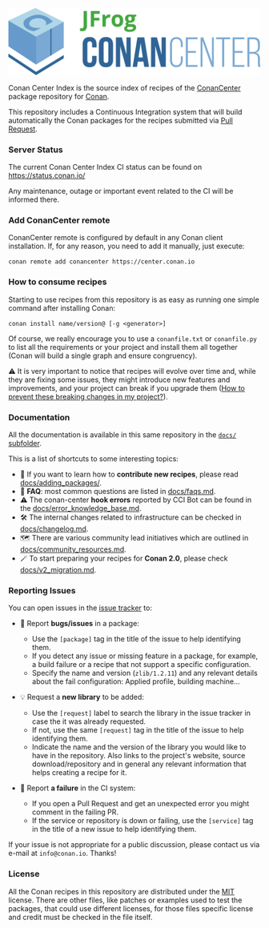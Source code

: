 <p align="center">
    <img src="assets/JFrogConanCenter.png" width="600"/>
</p>

Conan Center Index is the source index of recipes of the [ConanCenter](https://conan.io/center) package repository for [Conan](https://conan.io).

This repository includes a Continuous Integration system that will build automatically the Conan packages for the recipes submitted via
[Pull Request](https://github.com/conan-io/conan-center-index/pulls).

### Server Status

The current Conan Center Index CI status can be found on https://status.conan.io/

Any maintenance, outage or important event related to the CI will be informed there.


### Add ConanCenter remote

ConanCenter remote is configured by default in any Conan client installation. If, for any reason, you need to add it manually, just execute:

```
conan remote add conancenter https://center.conan.io
```

### How to consume recipes

Starting to use recipes from this repository is as easy as running
one simple command after installing Conan:

```
conan install name/version@ [-g <generator>]
```

Of course, we really encourage you to use a `conanfile.txt` or `conanfile.py`
to list all the requirements or your project and install them all together
(Conan will build a single graph and ensure congruency).

:warning: It is very important to notice that recipes will evolve over time
and, while they are fixing some issues, they might introduce new features and
improvements, and your project can break if you upgrade them
([How to prevent these breaking changes in my project?](docs/consuming_recipes.md)).



### Documentation

All the documentation is available in this same repository in the [`docs/` subfolder](docs/README.md).

This is a list of shortcuts to some interesting topics:

* :rocket: If you want to learn how to **contribute new recipes**, please read [docs/adding_packages/](docs/adding_packages/README.md).
* :speech_balloon: **FAQ**: most common questions are listed in [docs/faqs.md](docs/faqs.md).
* :warning: The conan-center **hook errors** reported by CCI Bot can be found in the [docs/error_knowledge_base.md](docs/error_knowledge_base.md).
* :hammer_and_wrench: The internal changes related to infrastructure can be checked in [docs/changelog.md](docs/changelog.md).
* :world_map: There are various community lead initiatives which are outlined in [docs/community_resources.md](docs/community_resources.md).
* :magic_wand: To start preparing your recipes for **Conan 2.0**, please check [docs/v2_migration.md](docs/v2_migration.md).

### Reporting Issues

You can open issues in the [issue tracker](https://github.com/conan-io/conan-center-index/issues) to:

* :bug: Report **bugs/issues** in a package:
    - Use the `[package]` tag in the title of the issue to help identifying them.
    - If you detect any issue or missing feature in a package, for example, a build failure or a recipe that not support a specific configuration.
    - Specify the name and version (`zlib/1.2.11`) and any relevant details about the fail configuration: Applied profile, building machine...

* :bulb: Request a **new library** to be added:
    - Use the `[request]` label to search the library in the issue tracker in case the it was already requested.
    - If not, use the same `[request]` tag in the title of the issue to help identifying them.
    - Indicate the name and the version of the library you would like to have in the repository. Also links to the project's website,
      source download/repository and in general any relevant information that helps creating a recipe for it.

*  :robot: Report **a failure** in the CI system:
    - If you open a Pull Request and get an unexpected error you might comment in the failing PR.
    - If the service or repository is down or failing, use the `[service]` tag in the title of a new issue to help identifying them.

If your issue is not appropriate for a public discussion, please contact us via e-mail at `info@conan.io`. Thanks!


### License

All the Conan recipes in this repository are distributed under the [MIT](LICENSE) license. There
are other files, like patches or examples used to test the packages, that could use different licenses,
for those files specific license and credit must be checked in the file itself.
